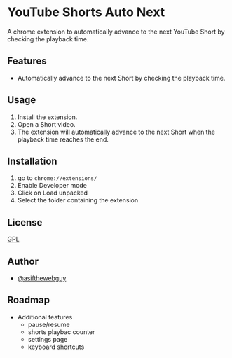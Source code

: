 
# YouTube Shorts Auto Next

A chrome extension to automatically advance to the next YouTube Short by checking the playback time.


## Features

- Automatically advance to the next Short by checking the playback time.


## Usage

1. Install the extension.
2. Open a Short video.
3. The extension will automatically advance to the next Short when the playback time reaches the end.


## Installation

1. go to `chrome://extensions/`
2. Enable Developer mode
3. Click on Load unpacked
4. Select the folder containing the extension
    
## License

[GPL](https://choosealicense.com/licenses/gpl-3.0/)


## Author

- [@asifthewebguy](https://www.github.com/asifthewebguy)


## Roadmap

- Additional features
    - pause/resume
    - shorts playbac counter
    - settings page
    - keyboard shortcuts